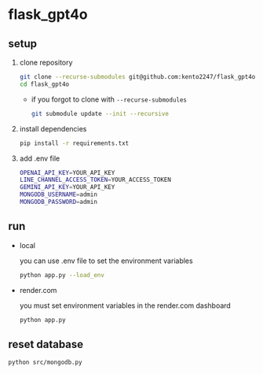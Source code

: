 # flask_gpt4o

## setup
1. clone repository
   ```sh
   git clone --recurse-submodules git@github.com:kento2247/flask_gpt4o.git
   cd flask_gpt4o
   ```
   - if you forgot to clone with `--recurse-submodules`
     ```sh
     git submodule update --init --recursive
     ```

2. install dependencies
   ```sh
   pip install -r requirements.txt
   ```
3. add .env file
   ```sh
   OPENAI_API_KEY=YOUR_API_KEY
   LINE_CHANNEL_ACCESS_TOKEN=YOUR_ACCESS_TOKEN
   GEMINI_API_KEY=YOUR_API_KEY
   MONGODB_USERNAME=admin
   MONGODB_PASSWORD=admin
   ```

## run

- local

  you can use .env file to set the environment variables

  ```bash
  python app.py --load_env
  ```

- render.com

  you must set environment variables in the render.com dashboard

  ```bash
  python app.py
  ```

## reset database

   ```sh
   python src/mongodb.py
   ```